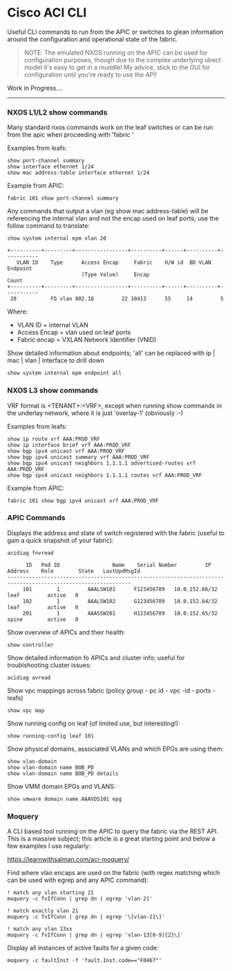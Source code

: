 # Cisco ACI CLI

Useful CLI commands to run from the APIC or switches to glean information around the configuration and operational state of the fabric. 

> NOTE: The emulated NXOS running on the APIC can be used for configuration purposes, though due to the complex underlying obect model it's easy to get in a muddle! My advice, stick to the GUI for configuration until you're ready to use the API!

Work in Progress....

---

### NXOS L1/L2 show commands

Many standard nxos commands work on the leaf switches or can be run from the apic when proceeding with 'fabric <node-id>'

Examples from leafs:

```
show port-channel summary
show interface ethernet 1/24
show mac address-table interface ethernet 1/24
```

Example from APIC:

```
fabric 101 show port-channel summary
```

Any commands that output a vlan (eg show mac address-table) will be referencing the internal vlan and not the encap used on leaf ports; use the follow command to translate:

```
show system internal epm vlan 20

+----------+---------+-----------------+----------+------+----------+-----------
   VLAN ID    Type      Access Encap     Fabric    H/W id  BD VLAN    Endpoint
                        (Type Value)     Encap                          Count
+----------+---------+-----------------+----------+------+----------+-----------
 20           FD vlan 802.1Q         22 10413      55     14         5
```

Where:
- VLAN ID = internal VLAN
- Access  Encap = vlan used on leaf ports
- Fabric encap = VXLAN Network Identifier (VNID)

Show detailed information about endpoints; 'all' can be replaced with ip | mac | vlan | interface to drill down

```
show system internal epm endpoint all 
```

### NXOS L3 show commands

VRF format is \<TENANT\>:\<VRF\>, except when running show commands in the underlay network, where it is just 'overlay-1' (obviously :-) 

Examples from leafs:

```
show ip route vrf AAA:PROD_VRF
show ip interface brief vrf AAA:PROD_VRF
show bgp ipv4 unicast vrf AAA:PROD_VRF
show bgp ipv4 unicast summary vrf AAA:PROD_VRF
show bgp ipv4 unicast neighbors 1.1.1.1 advertised-routes vrf AAA:PROD_VRF
show bgp ipv4 unicast neighbors 1.1.1.1 routes vrf AAA:PROD_VRF
```

Example from APIC:

```
fabric 101 show bgp ipv4 unicast vrf AAA:PROD_VRF
```

### APIC Commands

Displays the address and state of switch registered with the fabric (useful to gain a quick snapshot of your fabric):

```
acidiag fnvread

      ID   Pod ID                 Name    Serial Number         IP Address    Role        State   LastUpdMsgId
--------------------------------------------------------------------------------------------------------------
     101        1         AAALSW101      F123456789   10.0.152.66/32    leaf         active   0
     102        1         AAALSW102      G123456789   10.0.152.64/32    leaf         active   0
     201        1         AAASSW201      H123456789   10.0.152.65/32    spine        active   0
```

Show overview of APICs and their health:

```
show controller
```

Show detailed information fo APICs and cluster info; useful for troublshooting cluster issues:

```
acidiag avread
```

Show vpc mappings across fabric (policy group - pc id - vpc -id - ports - leafs)

```
show vpc map
```

Show running config on leaf (of limited use, but interesting!):

```
show running-config leaf 101
```

Show physical domains, associated VLANs and which EPGs are using them:

```
show vlan-domain
show vlan-domain name BOB_PD
show vlan-domain name BOB_PD details
```

Show VMM domain EPGs and VLANS:

```
show vmware domain name AAAVDS101 epg
```

### Moquery

A CLI based tool running on the APIC to query the fabric via the REST API. This is a massive subject; this article is a great starting point and below a few examples I use regularly:

https://learnwithsalman.com/aci-moquery/

Find where vlan encaps are used on the fabric (with regex matching which can be used with egrep and any APIC command):
```
! match any vlan starting 21
moquery -c fvIfConn | grep dn | egrep 'vlan-21'

! match exactly vlan 21
moquery -c fvIfConn | grep dn | egrep '\[vlan-21\]'

! match any vlan 13xx
moquery -c fvIfConn | grep dn | egrep 'vlan-13[0-9]{2}\]'
```

Display all instances of active faults for a given code:
```
moquery -c faultInst -f 'fault.Inst.code=="F0467"'
```

